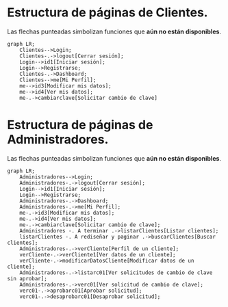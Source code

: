 # Estructura de páginas de Clientes. 
Las flechas punteadas simbolizan funciones que **aún no están disponibles**.

```mermaid
graph LR;
    Clientes-->Login;
    Clientes-.->logout[Cerrar sesión];
    Login-->id1[Iniciar sesión];
    Login-->Registrarse;
    Clientes-.->Dashboard;
    Clientes-->me[Mi Perfil];
    me-->id3[Modificar mis datos];
    me-->id4[Ver mis datos];
    me-.->cambiarclave[Solicitar cambio de clave]

```

# Estructura de páginas de Administradores. 
Las flechas punteadas simbolizan funciones que **aún no están disponibles**.

```mermaid
graph LR;
    Administradores-->Login;
    Administradores-.->logout[Cerrar sesión];
    Login-->id1[Iniciar sesión];
    Login-->Registrarse;
    Administradores-.->Dashboard;
    Administradores-.->me[Mi Perfil];
    me-.->id3[Modificar mis datos];
    me-.->id4[Ver mis datos];
    me-.->cambiarclave[Solicitar cambio de clave];
    Administradores -. A terminar .->listarClientes[Listar clientes];
    listarClientes -. A rediseñar y paginar .->buscarClientes[Buscar clientes];
    Administradores-.->verCliente[Perfil de un cliente];
    verCliente-.->verCliente1[Ver datos de un cliente];
    verCliente-.->modificarDatosCliente[Modificar datos de un cliente];
    Administradores-.->listarc01[Ver solicitudes de cambio de clave sin aprobar];
    Administradores-.->verc01[Ver solicitud de cambio de clave];
    verc01-.->aprobarc01[Aprobar solicitud];
    verc01-.->desaprobarc01[Desaprobar solicitud];
    

```
